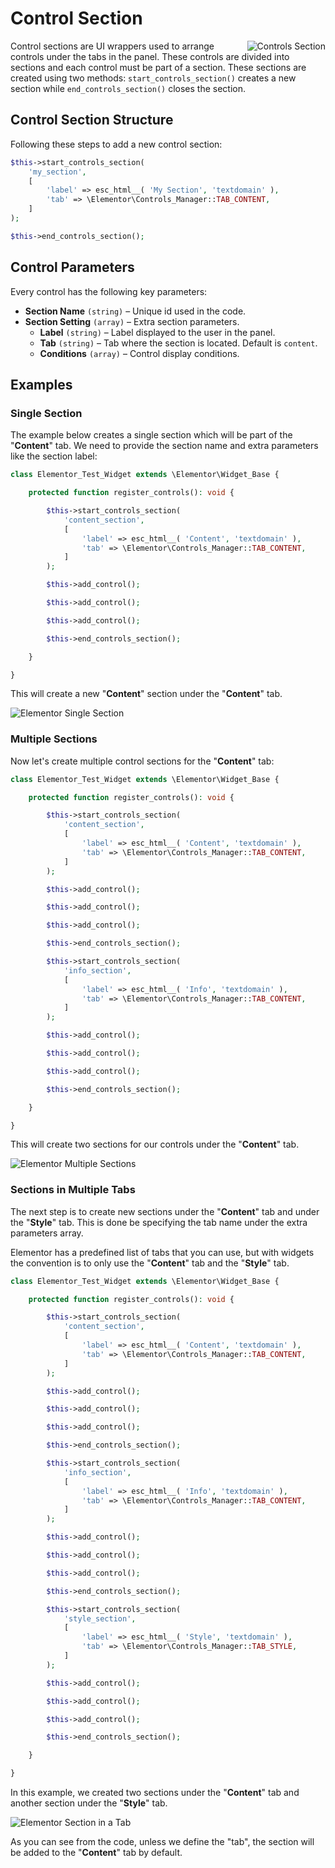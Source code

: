 # Control Section

<Badge type="tip" vertical="top" text="Elementor Core" /> <Badge type="warning" vertical="top" text="Basic" />

<img :src="$withBase('/assets/img/controls/control-sections.png')" alt="Controls Section" style="float: right;">

Control sections are UI wrappers used to arrange controls under the tabs in the panel. These controls are divided into sections and each control must be part of a section. These sections are created using two methods: `start_controls_section()` creates a new section while `end_controls_section()` closes the section.

## Control Section Structure

Following these steps to add a new control section:

```php
$this->start_controls_section(
	'my_section',
	[
		'label' => esc_html__( 'My Section', 'textdomain' ),
		'tab' => \Elementor\Controls_Manager::TAB_CONTENT,
	]
);

$this->end_controls_section();
```

## Control Parameters

Every control has the following key parameters:

* **Section Name** `(string)` – Unique id used in the code.
* **Section Setting** `(array)` – Extra section parameters.
  * **Label** `(string)` – Label displayed to the user in the panel.
  * **Tab** `(string)` – Tab where the section is located. Default is `content`.
  * **Conditions** `(array)` – Control display conditions.

## Examples

### Single Section

The example below creates a single section which will be part of the "**Content**" tab. We need to provide the section name and extra parameters like the section label:

```php {5-11,19}
class Elementor_Test_Widget extends \Elementor\Widget_Base {

	protected function register_controls(): void {

		$this->start_controls_section(
			'content_section',
			[
				'label' => esc_html__( 'Content', 'textdomain' ),
				'tab' => \Elementor\Controls_Manager::TAB_CONTENT,
			]
		);

		$this->add_control();

		$this->add_control();

		$this->add_control();

		$this->end_controls_section();

	}

}
```

This will create a new "**Content**" section under the "**Content**" tab.

<img :src="$withBase('/assets/img/elementor-single-section.png')" alt="Elementor Single Section">

### Multiple Sections

Now let's create multiple control sections for the "**Content**" tab:

```php {5-11,19,21-27,35}
class Elementor_Test_Widget extends \Elementor\Widget_Base {

	protected function register_controls(): void {

		$this->start_controls_section(
			'content_section',
			[
				'label' => esc_html__( 'Content', 'textdomain' ),
				'tab' => \Elementor\Controls_Manager::TAB_CONTENT,
			]
		);

		$this->add_control();

		$this->add_control();

		$this->add_control();

		$this->end_controls_section();

		$this->start_controls_section(
			'info_section',
			[
				'label' => esc_html__( 'Info', 'textdomain' ),
				'tab' => \Elementor\Controls_Manager::TAB_CONTENT,
			]
		);

		$this->add_control();

		$this->add_control();

		$this->add_control();

		$this->end_controls_section();

	}

}
```

This will create two sections for our controls under the "**Content**" tab.

<img :src="$withBase('/assets/img/elementor-multiple-sections.png')" alt="Elementor Multiple Sections">

### Sections in Multiple Tabs

The next step is to create new sections under the "**Content**" tab and under the "**Style**" tab. This is done be specifying the tab name under the extra parameters array.

Elementor has a predefined list of tabs that you can use, but with widgets the convention is to only use the "**Content**" tab and the "**Style**" tab.

```php {5-11,19,21-27,35,37-43,51}
class Elementor_Test_Widget extends \Elementor\Widget_Base {

	protected function register_controls(): void {

		$this->start_controls_section(
			'content_section',
			[
				'label' => esc_html__( 'Content', 'textdomain' ),
				'tab' => \Elementor\Controls_Manager::TAB_CONTENT,
			]
		);

		$this->add_control();

		$this->add_control();

		$this->add_control();

		$this->end_controls_section();

		$this->start_controls_section(
			'info_section',
			[
				'label' => esc_html__( 'Info', 'textdomain' ),
				'tab' => \Elementor\Controls_Manager::TAB_CONTENT,
			]
		);

		$this->add_control();

		$this->add_control();

		$this->add_control();

		$this->end_controls_section();

		$this->start_controls_section(
			'style_section',
			[
				'label' => esc_html__( 'Style', 'textdomain' ),
				'tab' => \Elementor\Controls_Manager::TAB_STYLE,
			]
		);

		$this->add_control();

		$this->add_control();

		$this->add_control();

		$this->end_controls_section();

	}

}
```

In this example, we created two sections under the "**Content**" tab and another section under the "**Style**" tab.

<img :src="$withBase('/assets/img/elementor-section-in-a-tab.png')" alt="Elementor Section in a Tab">

As you can see from the code, unless we define the "tab", the section will be added to the "**Content**" tab by default.
